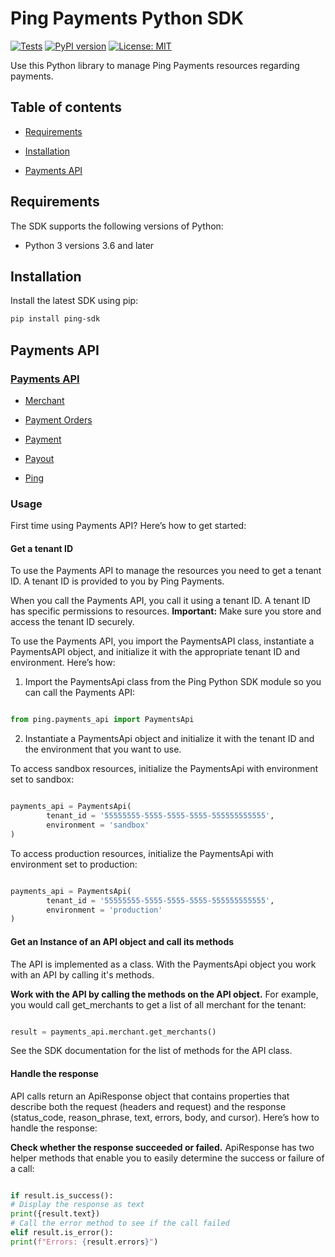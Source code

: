# Ping Payments Python SDK

[![Tests](https://github.com/youcal/ping_python_sdk/actions/workflows/tests.yml/badge.svg)](https://github.com/youcal/ping_python_sdk/actions/workflows/tests.yml)
[![PyPI version](https://badge.fury.io/py/ping-sdk.svg)](https://badge.fury.io/py/ping-sdk)
[![License: MIT](https://img.shields.io/badge/License-MIT-yellow.svg)](https://opensource.org/licenses/MIT)

Use this Python library to manage Ping Payments resources regarding payments.

## Table of contents

-   [Requirements](#requirements)

-   [Installation](#installation)

-   [Payments API](#payments-api)

## Requirements

The SDK supports the following versions of Python:

-   Python 3 versions 3.6 and later

## Installation

Install the latest SDK using pip:

```sh
pip install ping-sdk
```

## Payments API

### [Payments API]

-   [Merchant]

-   [Payment Orders]

-   [Payment]

-   [Payout]

-   [Ping]

### Usage

First time using Payments API? Here’s how to get started:

#### Get a tenant ID

To use the Payments API to manage the resources you need to get a tenant ID. A tenant ID is provided to you by Ping Payments.

When you call the Payments API, you call it using a tenant ID. A tenant ID has specific permissions to resources.
**Important:** Make sure you store and access the tenant ID securely.

To use the Payments API, you import the PaymentsAPI class, instantiate a PaymentsAPI object, and initialize it with the appropriate tenant ID and environment. Here’s how:

1. Import the PaymentsApi class from the Ping Python SDK module so you can call the Payments API:

```python

from ping.payments_api import PaymentsApi

```

2. Instantiate a PaymentsApi object and initialize it with the tenant ID and the environment that you want to use.

To access sandbox resources, initialize the PaymentsApi with environment set to sandbox:

```python

payments_api = PaymentsApi(
		tenant_id = '55555555-5555-5555-5555-555555555555',
		environment = 'sandbox'
)

```

To access production resources, initialize the PaymentsApi with environment set to production:

```python

payments_api = PaymentsApi(
		tenant_id = '55555555-5555-5555-5555-555555555555',
		environment = 'production'
)

```

#### Get an Instance of an API object and call its methods

The API is implemented as a class. With the PaymentsApi object you work with an API by calling it's methods.

**Work with the API by calling the methods on the API object.** For example, you would call get_merchants to get a list of all merchant for the tenant:

```python

result = payments_api.merchant.get_merchants()

```

See the SDK documentation for the list of methods for the API class.

#### Handle the response

API calls return an ApiResponse object that contains properties that describe both the request (headers and request) and the response (status_code, reason_phrase, text, errors, body, and cursor). Here’s how to handle the response:

**Check whether the response succeeded or failed.** ApiResponse has two helper methods that enable you to easily determine the success or failure of a call:

```python

if result.is_success():
# Display the response as text
print({result.text})
# Call the error method to see if the call failed
elif result.is_error():
print(f"Errors: {result.errors}")

```

[//]: # "Link anchor definitions"
[payments api]: doc/payments_api.md
[merchant]: doc/api_resources/payments_api/merchant.md
[payment orders]: doc/api_resources/payments_api/paymentOrder.md
[payment]: doc/api_resources/payments_api/payment.md
[payout]: doc/api_resources/payments_api/payout.md
[ping]: doc/api_resources/payments_api/ping.md
